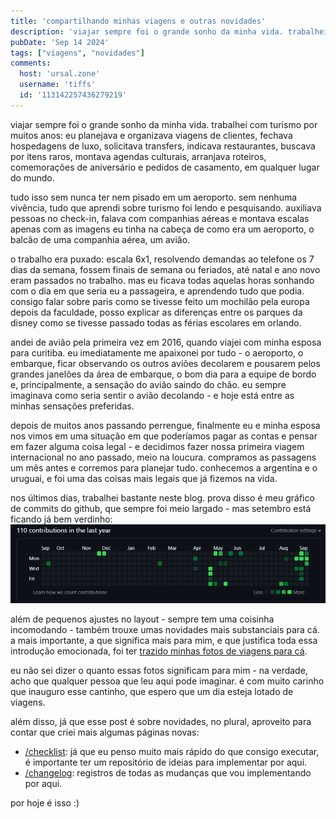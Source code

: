 ```yaml
---
title: 'compartilhando minhas viagens e outras novidades'
description: 'viajar sempre foi o grande sonho da minha vida. trabalhei com turismo por muitos anos: eu planejava e organizava viagens de clientes, fechava hospedagens de luxo, solicitava transfers, indicava restaurantes, buscava por itens raros, montava agendas c'
pubDate: 'Sep 14 2024'
tags: ["viagens", "novidades"]
comments:
  host: 'ursal.zone'
  username: 'tiffs'
  id: '113142257436279219'
---
```

viajar sempre foi o grande sonho da minha vida. trabalhei com turismo por muitos anos: eu planejava e organizava viagens de clientes, fechava hospedagens de luxo, solicitava transfers, indicava restaurantes, buscava por itens raros, montava agendas culturais, arranjava roteiros, comemorações de aniversário e pedidos de casamento, em qualquer lugar do mundo.

tudo isso sem nunca ter nem pisado em um aeroporto. sem nenhuma vivência, tudo que aprendi sobre turismo foi lendo e pesquisando. auxiliava pessoas no check-in, falava com companhias aéreas e montava escalas apenas com as imagens eu tinha na cabeça de como era um aeroporto, o balcão de uma companhia aérea, um avião.

o trabalho era puxado: escala 6x1, resolvendo demandas ao telefone os 7 dias da semana, fossem finais de semana ou feriados, até natal e ano novo eram passados no trabalho. mas eu ficava todas aquelas horas sonhando com o dia em que seria eu a passageira, e aprendendo tudo que podia. consigo falar sobre paris como se tivesse feito um mochilão pela europa depois da faculdade, posso explicar as diferenças entre os parques da disney como se tivesse passado todas as férias escolares em orlando.

andei de avião pela primeira vez em 2016, quando viajei com minha esposa para curitiba. eu imediatamente me apaixonei por tudo - o aeroporto, o embarque, ficar observando os outros aviões decolarem e pousarem pelos grandes janelões da área de embarque, o bom dia para a equipe de bordo e, principalmente, a sensação do avião saindo do chão. eu sempre imaginava como seria sentir o avião decolando - e hoje está entre as minhas sensações preferidas.

depois de muitos anos passando perrengue, finalmente eu e minha esposa nos vimos em uma situação em que poderíamos pagar as contas e pensar em fazer alguma coisa legal - e decidimos fazer nossa primeira viagem internacional no ano passado, meio na loucura. compramos as passagens um mês antes e corremos para planejar tudo. conhecemos a argentina e o uruguai, e foi uma das coisas mais legais que já fizemos na vida.

nos últimos dias, trabalhei bastante neste blog. prova disso é meu gráfico de commits do github, que sempre foi meio largado - mas setembro está ficando já bem verdinho:
![gráfico das minhas contribuições do github, mostrando de setembro/23 a agosto/24 com poucos commits, enquanto o mês de setembro de 2024 está bem preenchido](image.png)

além de pequenos ajustes no layout - sempre tem uma coisinha incomodando - também trouxe umas novidades mais substanciais para cá. a mais importante, a que significa mais para mim, e que justifica toda essa introdução emocionada, foi ter [trazido minhas fotos de viagens para cá](/viagens).

eu não sei dizer o quanto essas fotos significam para mim - na verdade, acho que qualquer pessoa que leu aqui pode imaginar. é com muito carinho que inauguro esse cantinho, que espero que um dia esteja lotado de viagens.

além disso, já que esse post é sobre novidades, no plural, aproveito para contar que criei mais algumas páginas novas: 
- [/checklist](/checklist): já que eu penso muito mais rápido do que consigo executar, é importante ter um repositório de ideias para implementar por aqui.
- [/changelog](/changelog): registros de todas as mudanças que vou implementando por aqui.

por hoje é isso :)